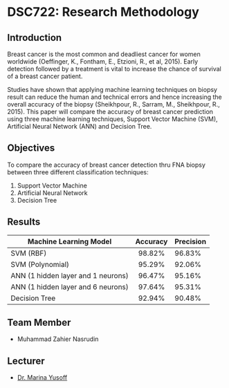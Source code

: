 # DSC722: Research Methodology  
  
## Introduction  
  
Breast cancer is the most common and deadliest cancer for women worldwide (Oeffinger, K., Fontham, E., Etzioni, R., et al, 2015). Early detection followed by a treatment is vital to increase the chance of survival of a breast cancer patient. 

Studies have shown that applying machine learning techniques on biopsy result can reduce the human and technical errors and hence increasing the overall accuracy of the biopsy (Sheikhpour, R., Sarram, M., Sheikhpour, R., 2015). This paper will compare the accuracy of breast cancer prediction using three machine learning techniques, Support Vector Machine (SVM), Artificial Neural Network (ANN) and Decision Tree.  
  
## Objectives  
  
To compare the accuracy of breast cancer detection thru FNA biopsy between three different classification techniques:  
  
  1. Support Vector Machine
  2. Artificial Neural Network
  3. Decision Tree  
  
## Results  
| Machine Learning Model             | Accuracy | Precision |
| ---------------------------------- |:--------:| --------- |
| SVM (RBF)                          | 98.82%   | 96.83%    |
| SVM (Polynomial)                   | 95.29%   | 92.06%    |
| ANN (1 hidden layer and 1 neurons) | 96.47%   | 95.16%    |
| ANN (1 hidden layer and 6 neurons) | 97.64%   | 95.31%    |
| Decision Tree                      | 92.94%   | 90.48%    |
  

## Team Member  
  
* Muhammad Zahier Nasrudin  

## Lecturer  
  
* [Dr. Marina Yusoff](https://fskm.uitm.edu.my/v4/index.php?option=com_content&view=article&id=168&catid=45&Itemid=227)